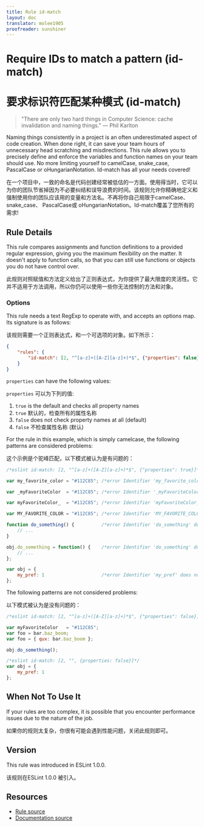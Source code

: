 ```yaml
---
title: Rule id-match
layout: doc
translator: molee1905
proofreader: sunshiner
---
```

<!-- Note: No pull requests accepted for this file. See README.md in the root directory for details. -->
# Require IDs to match a pattern (id-match)

# 要求标识符匹配某种模式 (id-match)

> "There are only two hard things in Computer Science: cache invalidation and naming things." — Phil Karlton

Naming things consistently in a project is an often underestimated aspect of code creation.
When done right, it can save your team hours of unnecessary head scratching and misdirections.
This rule allows you to precisely define and enforce the variables and function names on your team should use.
No more limiting yourself to camelCase, snake_case, PascalCase or oHungarianNotation. Id-match has all your needs covered!

在一个项目中，一致的命名是代码创建经常被低估的一方面。使用得当时，它可以为你的团队节省掉因为不必要纠结和误导浪费的时间。该规则允许你精确地定义和强制使用你的团队应该用的变量和方法名。不再将你自己局限于camelCase、 snake_case、 PascalCase或 oHungarianNotation。Id-match覆盖了您所有的需求!


## Rule Details

This rule compares assignments and function definitions to a provided regular expression, giving you the maximum flexibility on the matter.
It doesn't apply to function calls, so that you can still use functions or objects you do not have control over.

此规则对照赋值和方法定义给出了正则表达式，为你提供了最大限度的灵活性。它并不适用于方法调用，所以你仍可以使用一些你无法控制的方法和对象。

### Options

This rule needs a text RegExp to operate with, and accepts an options map. Its signature is as follows:

该规则需要一个正则表达式，和一个可选项的对象。如下所示：

```json
{
    "rules": {
        "id-match": [2, "^[a-z]+([A-Z][a-z]+)*$", {"properties": false}]
    }
}
```

`properties` can have the following values:

`properties` 可以为下列的值:

1. `true` is the default and checks all property names
1. `true` 默认的，检查所有的属性名称
2. `false` does not check property names at all (default)
2. `false` 不检查属性名称 (默认)

For the rule in this example, which is simply camelcase, the following patterns are considered problems:

这个示例是个驼峰匹配，以下模式被认为是有问题的：

```js
/*eslint id-match: [2, "^[a-z]+([A-Z][a-z]+)*$", {"properties": true}]*/

var my_favorite_color = "#112C85"; /*error Identifier 'my_favorite_color' does not match the pattern '^[a-z]+([A-Z][a-z]+)*$'.*/

var _myFavoriteColor  = "#112C85"; /*error Identifier '_myFavoriteColor' does not match the pattern '^[a-z]+([A-Z][a-z]+)*$'.*/

var myFavoriteColor_  = "#112C85"; /*error Identifier 'myFavoriteColor_' does not match the pattern '^[a-z]+([A-Z][a-z]+)*$'.*/

var MY_FAVORITE_COLOR = "#112C85"; /*error Identifier 'MY_FAVORITE_COLOR' does not match the pattern '^[a-z]+([A-Z][a-z]+)*$'.*/

function do_something() {          /*error Identifier 'do_something' does not match the pattern '^[a-z]+([A-Z][a-z]+)*$'.*/
    // ...
}

obj.do_something = function() {    /*error Identifier 'do_something' does not match the pattern '^[a-z]+([A-Z][a-z]+)*$'.*/
    // ...
};

var obj = {
    my_pref: 1                     /*error Identifier 'my_pref' does not match the pattern '^[a-z]+([A-Z][a-z]+)*$'.*/
};
```

The following patterns are not considered problems:

以下模式被认为是没有问题的：

```js
/*eslint id-match: [2, "^[a-z]+([A-Z][a-z]+)*$", {"properties": false}]*/

var myFavoriteColor   = "#112C85";
var foo = bar.baz_boom;
var foo = { qux: bar.baz_boom };

obj.do_something();

/*eslint id-match: [2, "", {properties: false}]*/
var obj = {
    my_pref: 1
};
```

## When Not To Use It

If your rules are too complex, it is possible that you encounter performance issues due to the nature of the job.

如果你的规则太复杂，你很有可能会遇到性能问题，关闭此规则即可。

## Version

This rule was introduced in ESLint 1.0.0.

该规则在ESLint 1.0.0 被引入。

## Resources

* [Rule source](https://github.com/eslint/eslint/tree/master/lib/rules/id-match.js)
* [Documentation source](https://github.com/eslint/eslint/tree/master/docs/rules/id-match.md)
